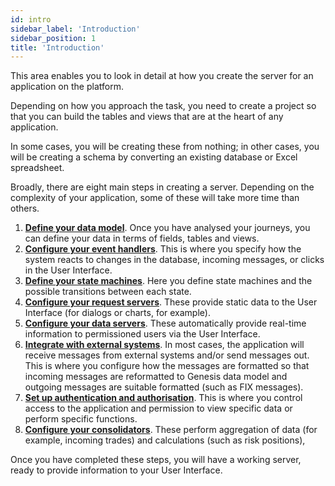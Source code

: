 ```yaml
---
id: intro
sidebar_label: 'Introduction'
sidebar_position: 1
title: 'Introduction'
---
```


This area enables you to look in detail at how you create the server for an application on the platform.

Depending on how you approach the task, you need to create a project so that you can build the tables and views that are at the heart of any application.

In some cases, you will be creating these from nothing; in other cases, you will be creating a schema by converting an existing database or Excel spreadsheet.

Broadly, there are eight main steps in creating a server. Depending on the complexity of your application, some of these will take more time than others.

1. [**Define your data model**](/platform-reference/data-model/define/). Once you have analysed your journeys, you can define your data in terms of fields, tables and views.
2. [**Configure your event handlers**](/platform-reference/event-handlers/configure/). This is where you specify how the system reacts to changes in the database, incoming messages, or clicks in the User Interface.
3. [**Define your state machines**](/platform-reference/state-machines/define/). Here you define state machines and the possible transitions between each state.
4. [**Configure your request servers**](/platform-reference/request-servers/configure/). These provide static data to the User Interface (for dialogs or charts, for example).
5. [**Configure your data servers**](/platform-reference/data-servers/configure/). These automatically provide real-time information to permissioned users via the User Interface.
6. [**Integrate with external systems**](/platform-reference/external-systems/configure/). In most cases, the application will receive messages from external systems and/or send messages out. This is where you configure how the messages are formatted so that incoming messages are reformatted to Genesis data model and outgoing messages are suitable formatted (such as FIX messages).
7. [**Set up authentication and authorisation**](/platform-reference/authentication-and-authorisation/authentication/). This is where you control access to the application and permission to view specific data or perform specific functions.
8. [**Configure your consolidators**](/platform-reference/consolidators/configure/). These perform aggregation of data (for example, incoming trades) and calculations (such as risk positions),

Once you have completed these steps, you will have a working server, ready to provide information to your User Interface.